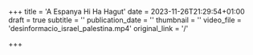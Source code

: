 +++
title = 'A Espanya Hi Ha Hagut'
date = 2023-11-26T21:29:54+01:00
draft = true
subtitle = ''
publication_date = ''
thumbnail = ''
video_file = 'desinformacio_israel_palestina.mp4'
original_link = '/'

+++
